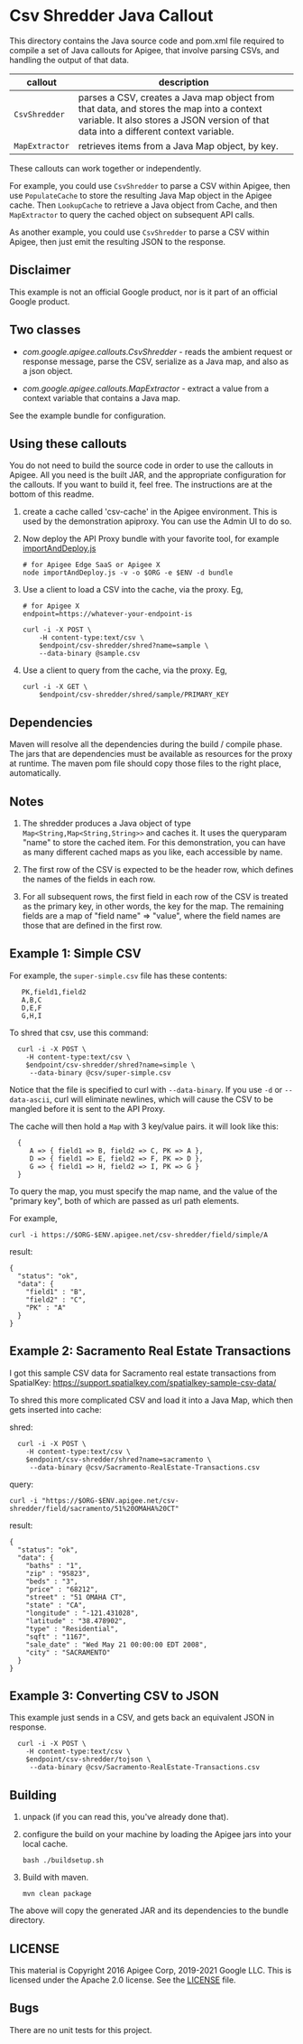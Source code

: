 # Csv Shredder Java Callout

This directory contains the Java source code and pom.xml file required to
compile a set of Java callouts for Apigee, that involve parsing CSVs, and handling the output of that data.

| callout        | description                                                                                         |
| -------------- | --------------------------------------------------------------------------------------------------- |
| `CsvShredder`  | parses a CSV, creates a Java map object from that data, and stores the map into a context variable. It also stores a JSON version of that data into a different context variable. |
| `MapExtractor` | retrieves items from a Java Map object, by key.                                                     |


These callouts can work together or independently.

For example, you could use `CsvShredder` to parse a CSV within Apigee, then use
`PopulateCache` to store the resulting Java Map object in the Apigee cache.  Then `LookupCache`
to retrieve a Java object from Cache, and then `MapExtractor` to query the
cached object on subsequent API calls.


As another example, you could use `CsvShredder` to parse a CSV within Apigee, then just emit the resulting JSON to the response.


## Disclaimer

This example is not an official Google product, nor is it part of an official Google product.


## Two classes

* *com.google.apigee.callouts.CsvShredder* - reads the ambient request or response message,
  parse the CSV, serialize as a Java map, and also as a json object.

* *com.google.apigee.callouts.MapExtractor* - extract a value from a context variable that contains a Java map.

See the example bundle for configuration.



## Using these callouts

You do not need to build the source code in order to use the callouts in Apigee.
All you need is the built JAR, and the appropriate configuration for the callouts.
If you want to build it, feel free. The instructions are at the bottom of this readme.


1. create a cache called 'csv-cache' in the Apigee environment.  This is used by the
demonstration apiproxy.  You can use the Admin UI to do so.

2. Now deploy the API Proxy bundle with your favorite tool, for example [importAndDeploy.js](https://github.com/DinoChiesa/apigee-edge-js-examples/blob/main/importAndDeploy.js)
   ```
   # for Apigee Edge SaaS or Apigee X
   node importAndDeploy.js -v -o $ORG -e $ENV -d bundle
   ```

3. Use a client to load a CSV into the cache, via the proxy. Eg,
   ```
   # for Apigee X
   endpoint=https://whatever-your-endpoint-is

   curl -i -X POST \
       -H content-type:text/csv \
       $endpoint/csv-shredder/shred?name=sample \
       --data-binary @sample.csv
   ```

4. Use a client to query from the cache, via the proxy. Eg,
   ```
   curl -i -X GET \
       $endpoint/csv-shredder/shred/sample/PRIMARY_KEY
   ```


## Dependencies

Maven will resolve all the dependencies during the build / compile phase.
The jars that are dependencies must be available  as resources for the proxy at runtime.
The maven pom file should copy those files to the right place, automatically.

## Notes

1. The shredder produces a Java object of type `Map<String,Map<String,String>>`
   and caches it. It uses the queryparam "name" to store the cached item.
   For this demonstration, you can have as many different cached maps as you like, each accessible by name.

2. The first row of the CSV is expected to be the header row, which defines the names of the fields in each row.

3. For all subsequent rows, the first field in each row of the CSV is
   treated as the primary key, in other words, the key for the map. The remaining fields
   are a map of "field name" => "value", where the field names are those
   that are defined in the first row.


## Example 1: Simple CSV

For example, the `super-simple.csv` file has these contents:

```
   PK,field1,field2
   A,B,C
   D,E,F
   G,H,I
```

To shred that csv, use this command:

```
  curl -i -X POST \
    -H content-type:text/csv \
    $endpoint/csv-shredder/shred?name=simple \
     --data-binary @csv/super-simple.csv
```

Notice that the file is specified to curl with `--data-binary`. If you use `-d`
or `--data-ascii`, curl will eliminate newlines, which will cause the CSV to be
mangled before it is sent to the API Proxy.


The cache will then hold a `Map` with 3 key/value pairs. it will look like this:

```
  {
     A => { field1 => B, field2 => C, PK => A },
     D => { field1 => E, field2 => F, PK => D },
     G => { field1 => H, field2 => I, PK => G }
  }
```

To query the map, you must specify the map name, and the value of the "primary key", both of which are passed as url path elements.

For example,

```
curl -i https://$ORG-$ENV.apigee.net/csv-shredder/field/simple/A
```

result:
```
{
  "status": "ok",
  "data": {
    "field1" : "B",
    "field2" : "C",
    "PK" : "A"
  }
}
```

## Example 2: Sacramento Real Estate Transactions

I got this sample CSV data for Sacramento real estate transactions from SpatialKey:
  https://support.spatialkey.com/spatialkey-sample-csv-data/

To shred this more complicated CSV and load it into a Java Map, which then gets inserted into cache:

shred:
```
  curl -i -X POST \
    -H content-type:text/csv \
    $endpoint/csv-shredder/shred?name=sacramento \
     --data-binary @csv/Sacramento-RealEstate-Transactions.csv
```


query:

```
curl -i "https://$ORG-$ENV.apigee.net/csv-shredder/field/sacramento/51%20OMAHA%20CT"
```

result:

```
{
  "status": "ok",
  "data": {
    "baths" : "1",
    "zip" : "95823",
    "beds" : "3",
    "price" : "68212",
    "street" : "51 OMAHA CT",
    "state" : "CA",
    "longitude" : "-121.431028",
    "latitude" : "38.478902",
    "type" : "Residential",
    "sqft" : "1167",
    "sale_date" : "Wed May 21 00:00:00 EDT 2008",
    "city" : "SACRAMENTO"
  }
}
```


## Example 3: Converting CSV to JSON

This example just sends in a CSV, and gets back an equivalent JSON in response.

```
  curl -i -X POST \
    -H content-type:text/csv \
    $endpoint/csv-shredder/tojson \
     --data-binary @csv/Sacramento-RealEstate-Transactions.csv
```



## Building

1. unpack (if you can read this, you've already done that).

2. configure the build on your machine by loading the Apigee jars into your local cache.
   ```
   bash ./buildsetup.sh
   ```

3. Build with maven.
   ```
   mvn clean package
   ```

  The above will copy the generated JAR and its dependencies to the bundle directory.


## LICENSE

This material is Copyright 2016 Apigee Corp, 2019-2021 Google LLC.
This is licensed under the Apache 2.0 license. See the [LICENSE](LICENSE) file.


## Bugs

There are no unit tests for this project.
